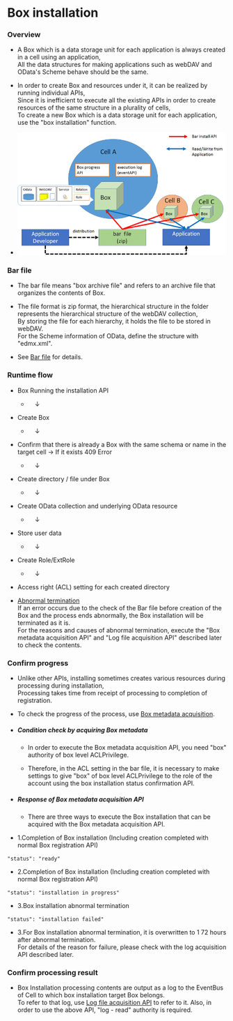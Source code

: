 # Box installation

### Overview
* A Box which is a data storage unit for each application is always created in a cell using an application,  
All the data structures for making applications such as webDAV and OData's Scheme behave should be the same.

* In order to create Box and resources under it, it can be realized by running individual APIs,  
Since it is inefficient to execute all the existing APIs in order to create resources of the same structure in a plurality of cells,  
To create a new Box which is a data storage unit for each application, use the "box installation" function.

* ![Box installation](image/BoxInstall.png "Box installation")

### Bar file
* The bar file means "box archive file" and refers to an archive file that organizes the contents of Box.

* The file format is zip format, the hierarchical structure in the folder represents the hierarchical structure of the webDAV collection,  
By storing the file for each hierarchy, it holds the file to be stored in webDAV.  
For the Scheme information of OData, define the structure with "edmx.xml".

* See [Bar file](301_Bar_File.md) for details.

### Runtime flow
* Box Running the installation API
  * &nbsp;&nbsp;&nbsp;&nbsp;↓
* Create Box
  * &nbsp;&nbsp;&nbsp;&nbsp;↓
* Confirm that there is already a Box with the same schema or name in the target cell → If it exists 409 Error
  * &nbsp;&nbsp;&nbsp;&nbsp;↓
* Create directory / file under Box
  * &nbsp;&nbsp;&nbsp;&nbsp;↓
* Create OData collection and underlying OData resource
  * &nbsp;&nbsp;&nbsp;&nbsp;↓
* Store user data
  * &nbsp;&nbsp;&nbsp;&nbsp;↓
* Create Role/ExtRole
  * &nbsp;&nbsp;&nbsp;&nbsp;↓
* Access right (ACL) setting for each created directory

* <u>Abnormal termination</u>  
If an error occurs due to the check of the Bar file before creation of the Box and the process ends abnormally, the Box installation will be terminated as it is.  
For the reasons and causes of abnormal termination, execute the "Box metadata acquisition API" and "Log file acquisition API" described later to check the contents.

### Confirm progress
* Unlike other APIs, installing sometimes creates various resources during processing during installation,  
Processing takes time from receipt of processing to completion of registration.

* To check the progress of the process, use [Box metadata acquisition](303_Progress_of_Bar_File_Installation.md).

* ##### Condition check by acquiring Box metadata
	* In order to execute the Box metadata acquisition API, you need "box" authority of box level ACLPrivilege.

	* Therefore, in the ACL setting in the bar file, it is necessary to make settings to give "box" of box level ACLPrivilege to the role of the account using the box installation status confirmation API.

* ##### Response of Box metadata acquisition API
	* There are three ways to execute the Box installation that can be acquired with the Box metadata acquisition API.

* 1.Completion of Box installation (Including creation completed with normal Box registration API)
```
"status": "ready"
```
* 2.Completion of Box installation (Including creation completed with normal Box registration API)
```
"status": "installation in progress"
```
* 3.Box installation abnormal termination
```
"status": "installation failed"
```

* 3.For Box installation abnormal termination, it is overwritten to 1 72 hours after abnormal termination.  
For details of the reason for failure, please check with the log acquisition API described later.

### Confirm processing result
* Box Installation processing contents are output as a log to the EventBus of Cell to which box installation target Box belongs.  
To refer to that log, use [Log file acquisition API](285_Retrieve_Log_File.md) to refer to it.
Also, in order to use the above API, "log - read" authority is required.
